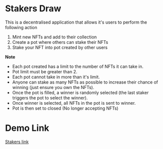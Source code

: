 # Stakers Draw
This is a decentralised application that allows it's users to perform the following action

1. Mint new NFTs and add to their collection
2. Create a pot where others can stake their NFTs
3. Stake your NFT into pot created by other users

**Note**
- Each pot created has a limit to the number of NFTs it can take in.
- Pot limit must be greater than 2.
- Each pot cannot take in more than it's limit.
- Anyone can stake as many NFTs as possible to increase their chance of winning (just ensure you own the NFTs).
- Once the pot is filled, a winner is randomly selected (the last staker triggers the pot to select the winner).
- Once winner is selected, all NFTs in the pot is sent to winner.
- Pot is then set to closed (No longer accepting NFTs)

# Demo Link
[Stakers link](https://hakfrancis.github.io/Dacade201/)

